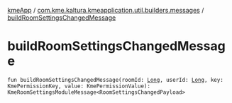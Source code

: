 [kmeApp](../index.md) / [com.kme.kaltura.kmeapplication.util.builders.messages](index.md) / [buildRoomSettingsChangedMessage](./build-room-settings-changed-message.md)

# buildRoomSettingsChangedMessage

`fun buildRoomSettingsChangedMessage(roomId: `[`Long`](https://kotlinlang.org/api/latest/jvm/stdlib/kotlin/-long/index.html)`, userId: `[`Long`](https://kotlinlang.org/api/latest/jvm/stdlib/kotlin/-long/index.html)`, key: KmePermissionKey, value: KmePermissionValue): KmeRoomSettingsModuleMessage<RoomSettingsChangedPayload>`